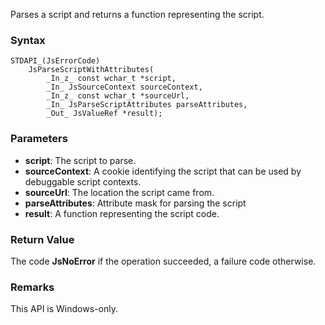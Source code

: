 Parses a script and returns a function representing the script.

### Syntax
```
STDAPI_(JsErrorCode)
    JsParseScriptWithAttributes(
        _In_z_ const wchar_t *script,
        _In_ JsSourceContext sourceContext,
        _In_z_ const wchar_t *sourceUrl,
        _In_ JsParseScriptAttributes parseAttributes,
        _Out_ JsValueRef *result);
```

### Parameters
* __script__: The script to parse.
* __sourceContext__: A cookie identifying the script that can be used by debuggable script contexts.
* __sourceUrl__: The location the script came from.
* __parseAttributes__: Attribute mask for parsing the script
* __result__: A function representing the script code.

### Return Value
The code **JsNoError** if the operation succeeded, a failure code otherwise.

### Remarks 
This API is Windows-only.
